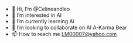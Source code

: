 - 👋 Hi, I’m @Celineandleo
- 👀 I’m interested in AI
- 🌱 I’m currently learning Ai
- 💞️ I’m looking to collaborate on AI A-Karma Bear
- 📫 How to reach me LM00007@yahoo.com

<!---
Celineandleo/Celineandleo is a ✨ special ✨ repository because its `README.md` (this file) appears on your GitHub profile.
You can click the Preview link to take a look at your changes.
--->
